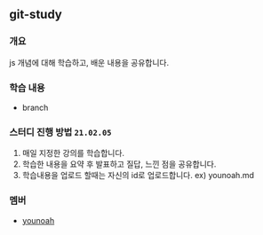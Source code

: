 ## git-study

### 개요

js 개념에 대해 학습하고, 배운 내용을 공유합니다.

### 학습 내용

- branch

### 스터디 진행 방법 `21.02.05`

1. 매일 지정한 강의를 학습합니다.
2. 학습한 내용을 요약 후 발표하고 질답, 느낀 점을 공유합니다.
3. 학습내용을 업로드 할때는 자신의 id로 업로드합니다. ex) younoah.md

### 멤버

- [younoah](https://github.com/younoah)

